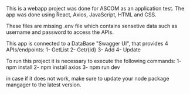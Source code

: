 This is a webapp project was done for ASCOM as an application test. 
The app was done using React, Axios, JavaScript, HTML and CSS. 

These files are missing .env file which contains sensetive data such as username and password to access the APIs.

This app is connected to a DataBase "Swagger UI", that provides 4 APIs/endpoints:
1- GetList
2- Get/{id}
3- Add
4- Update

To run this project it is necessary to execute the following commands:
1- npm install
2- npm install axios
3- npm run dev

in case if it does not work, make sure to update your node package mangager to the latest version.
